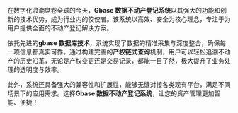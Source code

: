在数字化浪潮席卷全球的今天，**Gbase 数据不动产登记系统**以其强大的功能和创新的技术优势，成为行业内的佼佼者。该系统以高效、安全为核心理念，专注于为用户提供全面的不动产登记解决方案。

依托先进的**gbase 数据库技术**，系统实现了数据的精准采集与深度整合，确保每一项信息都真实可靠。通过构建完善的**产权链式查询**机制，用户可以轻松追溯不动产的历史沿革，无论是产权变更还是交易记录，都能一目了然，极大提升了业务处理的透明度与效率。

此外，系统还具备强大的兼容性和扩展性，能够无缝对接各类现有平台，满足不同场景下的应用需求。选择**Gbase 数据不动产登记系统**，让您的资产管理更加智能、便捷！